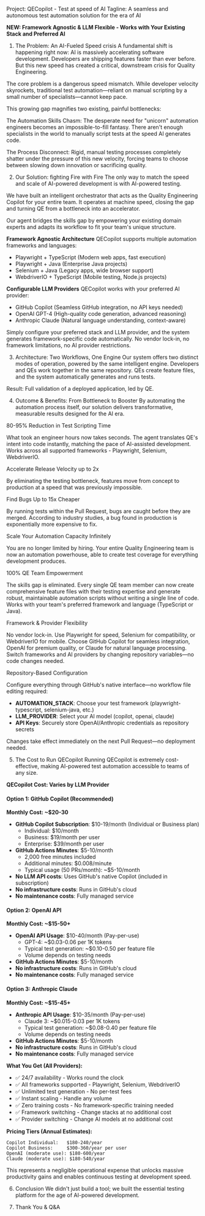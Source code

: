 Project: QECopilot - Test at speed of AI
Tagline: A seamless and autonomous test automation solution for the era of AI

**NEW: Framework Agnostic & LLM Flexible - Works with Your Existing Stack and Preferred AI**

1. The Problem: An AI-Fueled Speed crisis
A fundamental shift is happening right now: AI is massively accelerating software development. Developers are shipping features faster than ever before. But this new speed has created a critical, downstream crisis for Quality Engineering.

The core problem is a dangerous speed mismatch. While developer velocity skyrockets, traditional test automation—reliant on manual scripting by a small number of specialists—cannot keep pace.

This growing gap magnifies two existing, painful bottlenecks:

The Automation Skills Chasm: The desperate need for "unicorn" automation engineers becomes an impossible-to-fill fantasy. There aren't enough specialists in the world to manually script tests at the speed AI generates code.

The Process Disconnect: Rigid, manual testing processes completely shatter under the pressure of this new velocity, forcing teams to choose between slowing down innovation or sacrificing quality.

2. Our Solution: fighting Fire with Fire
The only way to match the speed and scale of AI-powered development is with AI-powered testing.

We have built an intelligent orchestrator that acts as the Quality Engineering Copilot for your entire team. It operates at machine speed, closing the gap and turning QE from a bottleneck into an accelerator.

Our agent bridges the skills gap by empowering your existing domain experts and adapts its workflow to fit your team's unique structure.

**Framework Agnostic Architecture**
QECopilot supports multiple automation frameworks and languages:
-  Playwright + TypeScript (Modern web apps, fast execution)
-  Playwright + Java (Enterprise Java projects)
-  Selenium + Java (Legacy apps, wide browser support)
-  WebdriverIO + TypeScript (Mobile testing, Node.js projects)

**Configurable LLM Providers**
QECopilot works with your preferred AI provider:
-  GitHub Copilot (Seamless GitHub integration, no API keys needed)
-  OpenAI GPT-4 (High-quality code generation, advanced reasoning)
-  Anthropic Claude (Natural language understanding, context-aware)

Simply configure your preferred stack and LLM provider, and the system generates framework-specific code automatically. No vendor lock-in, no framework limitations, no AI provider restrictions.

3. Architecture: Two Workflows, One Engine
Our system offers two distinct modes of operation, powered by the same intelligent engine.
Developers and QEs work together in the same repository. QEs create feature files, and the system automatically generates and runs tests.

Result: Full validation of a deployed application, led by QE.

4. Outcome & Benefits: From Bottleneck to Booster
By automating the automation process itself, our solution delivers transformative, measurable results designed for the AI era.

 80-95% Reduction in Test Scripting Time

What took an engineer hours now takes seconds. The agent translates QE's intent into code instantly, matching the pace of AI-assisted development. Works across all supported frameworks - Playwright, Selenium, WebdriverIO.

 Accelerate Release Velocity up to 2x

By eliminating the testing bottleneck, features move from concept to production at a speed that was previously impossible.

 Find Bugs Up to 15x Cheaper

By running tests within the Pull Request, bugs are caught before they are merged. According to industry studies, a bug found in production is exponentially more expensive to fix.

 Scale Your Automation Capacity Infinitely

You are no longer limited by hiring. Your entire Quality Engineering team is now an automation powerhouse, able to create test coverage for everything development produces.

 100% QE Team Empowerment

The skills gap is eliminated. Every single QE team member can now create comprehensive feature files with their testing expertise and generate robust, maintainable automation scripts without writing a single line of code. Works with your team's preferred framework and language (TypeScript or Java).

 Framework & Provider Flexibility

No vendor lock-in. Use Playwright for speed, Selenium for compatibility, or WebdriverIO for mobile. Choose GitHub Copilot for seamless integration, OpenAI for premium quality, or Claude for natural language processing. Switch frameworks and AI providers by changing repository variables—no code changes needed.

 Repository-Based Configuration

Configure everything through GitHub's native interface—no workflow file editing required:
- **AUTOMATION_STACK**: Choose your test framework (playwright-typescript, selenium-java, etc.)
- **LLM_PROVIDER**: Select your AI model (copilot, openai, claude)
- **API Keys**: Securely store OpenAI/Anthropic credentials as repository secrets

Changes take effect immediately on the next Pull Request—no deployment needed.

5. The Cost to Run QECopilot
Running QECopilot is extremely cost-effective, making AI-powered test automation accessible to teams of any size.

**QECopilot Cost: Varies by LLM Provider**

#### Option 1: GitHub Copilot (Recommended)
**Monthly Cost: ~$20-30**
- **GitHub Copilot Subscription**: $10-19/month (Individual or Business plan)
  - Individual: $10/month
  - Business: $19/month per user
  - Enterprise: $39/month per user
- **GitHub Actions Minutes**: $5-10/month
  - 2,000 free minutes included
  - Additional minutes: $0.008/minute
  - Typical usage (50 PRs/month): ~$5-10/month
- **No LLM API costs**: Uses GitHub's native Copilot (included in subscription)
- **No infrastructure costs**: Runs in GitHub's cloud
- **No maintenance costs**: Fully managed service

#### Option 2: OpenAI API
**Monthly Cost: ~$15-50+**
- **OpenAI API Usage**: $10-40/month (Pay-per-use)
  - GPT-4: ~$0.03-0.06 per 1K tokens
  - Typical test generation: ~$0.10-0.50 per feature file
  - Volume depends on testing needs
- **GitHub Actions Minutes**: $5-10/month
- **No infrastructure costs**: Runs in GitHub's cloud
- **No maintenance costs**: Fully managed service

#### Option 3: Anthropic Claude
**Monthly Cost: ~$15-45+**
- **Anthropic API Usage**: $10-35/month (Pay-per-use)
  - Claude 3: ~$0.015-0.03 per 1K tokens
  - Typical test generation: ~$0.08-0.40 per feature file
  - Volume depends on testing needs
- **GitHub Actions Minutes**: $5-10/month
- **No infrastructure costs**: Runs in GitHub's cloud
- **No maintenance costs**: Fully managed service

**What You Get (All Providers):**
- ✅ 24/7 availability - Works round the clock
- ✅ All frameworks supported - Playwright, Selenium, WebdriverIO
- ✅ Unlimited test generation - No per-test fees
- ✅ Instant scaling - Handle any volume
- ✅ Zero training costs - No framework-specific training needed
- ✅ Framework switching - Change stacks at no additional cost
- ✅ Provider switching - Change AI models at no additional cost

**Pricing Tiers (Annual Estimates):**
```
Copilot Individual:   $180-240/year
Copilot Business:     $300-360/year per user
OpenAI (moderate use): $180-600/year
Claude (moderate use): $180-540/year
```

This represents a negligible operational expense that unlocks massive productivity gains and enables continuous testing at development speed.

6. Conclusion
We didn't just build a tool; we built the essential testing platform for the age of AI-powered development.

7. Thank You & Q&A